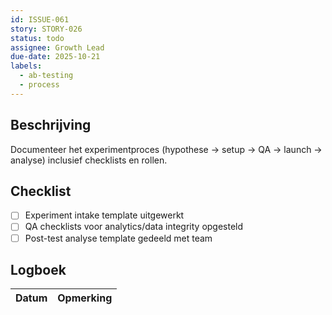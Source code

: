 ```yaml
---
id: ISSUE-061
story: STORY-026
status: todo
assignee: Growth Lead
due-date: 2025-10-21
labels:
  - ab-testing
  - process
---
```


## Beschrijving
Documenteer het experimentproces (hypothese → setup → QA → launch → analyse) inclusief checklists en rollen.

## Checklist
- [ ] Experiment intake template uitgewerkt
- [ ] QA checklists voor analytics/data integrity opgesteld
- [ ] Post-test analyse template gedeeld met team

## Logboek
| Datum | Opmerking |
|-------|-----------|

